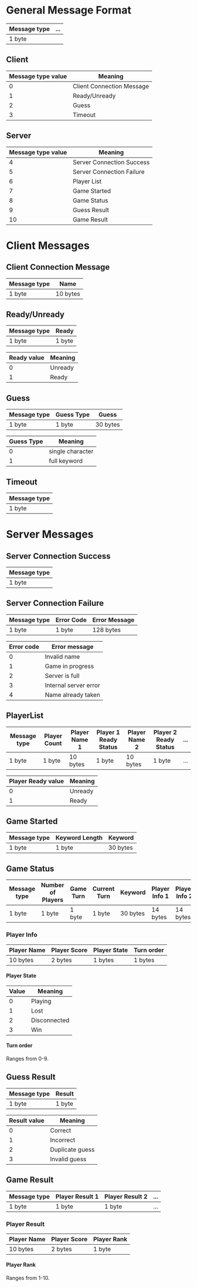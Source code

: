 # General Message Format
|Message type|...|
|------------|---|
|1 byte      |   |

## Client
|Message type value | Meaning                   |
|-------------------|---------------------------|
|0                  |Client Connection Message  |
|1                  |Ready/Unready              |
|2                  |Guess                      |
|3                  |Timeout                    |

## Server
|Message type value | Meaning                   |
|-------------------|---------------------------|
|4                  |Server Connection Success  |
|5                  |Server Connection Failure  |
|6                  |Player List                |
|7                  |Game Started               |
|8                  |Game Status                |
|9                  |Guess Result               |
|10                 |Game Result                |

# Client Messages
## Client Connection Message
|Message type|Name      |
|------------|----------|
|1 byte      |10 bytes  |

## Ready/Unready
|Message type|Ready |
|------------|------|
|1 byte      |1 byte|

|Ready value    |Meaning    |
|---------------|-----------|
|0              |Unready    |
|1              |Ready      |

## Guess
|Message type|Guess Type|Guess      |
|------------|----------|-----------|
|1 byte      |1 byte    |30 bytes   |

|Guess Type |Meaning         |
|-----------|----------------|
|0          |single character|
|1          |full keyword    |

## Timeout
|Message type|
|------------|
|1 byte      |

# Server Messages
## Server Connection Success
|Message type|
|------------|
|1 byte      |


## Server Connection Failure
|Message type|Error Code|Error Message  |
|------------|----------|---------------|
|1 byte      |1 byte    |128 bytes      |

|Error code |Error message          |
|-----------|-----------------------|
|0          |Invalid name           |
|1          |Game in progress       |
|2          |Server is full         |
|3          |Internal server error  |
|4          |Name already taken     |    

## PlayerList
|Message type|Player Count|Player Name 1|Player 1 Ready Status  |Player Name 2|Player 2 Ready Status  |...|
|------------|------------|-------------|-----------------------|-------------|-----------------------|---|
|1 byte      |1 byte      |10 bytes     |1 byte                 |10 bytes     |1 byte                 |...|

|Player Ready value|Meaning    |
|------------------|-----------|
|0                 |Unready    |
|1                 |Ready      |

## Game Started
|Message type|Keyword Length|Keyword    |
|------------|--------------|-----------|
|1 byte      |1 byte        |30 bytes   |

## Game Status
|Message type|Number of Players|Game Turn |Current Turn   |Keyword    |Player Info 1|Player Info 2|...|
|------------|-----------------|----------|---------------|-----------|-------------|-------------|---|
|1 byte      |1 byte           |1 byte    |1 byte         |30 bytes   |14 bytes     |14 bytes     |...|

### Player Info
|Player Name|Player Score   |Player State   |Turn order |
|-----------|---------------|---------------|-----------|
|10 bytes   |2 bytes        |1 bytes        |1 bytes    |

#### Player State

|Value  |Meaning        |
|-------|---------------|
|0      |Playing        |
|1      |Lost           |
|2      |Disconnected   |
|3      |Win            |

#### Turn order
Ranges from 0-9.

## Guess Result
|Message type|Result|
|------------|------|
|1 byte      |1 byte|

|Result value|Meaning         |
|------------|----------------|
|0           |Correct         |
|1           |Incorrect       |
|2           |Duplicate guess |
|3           |Invalid guess   |


## Game Result
|Message type|Player Result 1   |Player Result 2    |...|
|------------|------------------|-------------------|---|
|1 byte      |1 byte            |1 byte             |...|

### Player Result
|Player Name|Player Score   |Player Rank|
|-----------|---------------|-----------|
|10 bytes   |2 bytes        |1 byte     |

#### Player Rank
Ranges from 1-10.
